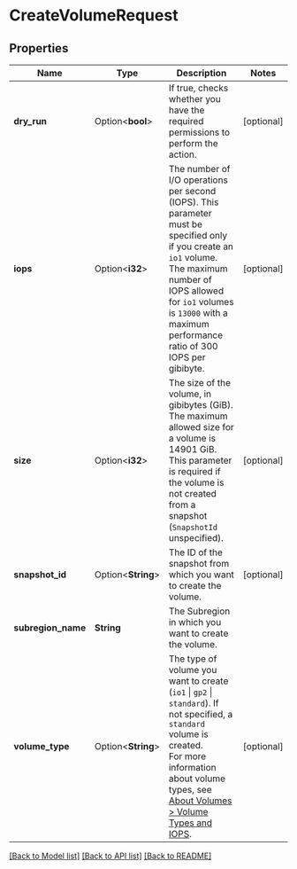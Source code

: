# CreateVolumeRequest

## Properties

Name | Type | Description | Notes
------------ | ------------- | ------------- | -------------
**dry_run** | Option<**bool**> | If true, checks whether you have the required permissions to perform the action. | [optional]
**iops** | Option<**i32**> | The number of I/O operations per second (IOPS). This parameter must be specified only if you create an `io1` volume. The maximum number of IOPS allowed for `io1` volumes is `13000` with a maximum performance ratio of 300 IOPS per gibibyte. | [optional]
**size** | Option<**i32**> | The size of the volume, in gibibytes (GiB). The maximum allowed size for a volume is 14901 GiB. This parameter is required if the volume is not created from a snapshot (`SnapshotId` unspecified). | [optional]
**snapshot_id** | Option<**String**> | The ID of the snapshot from which you want to create the volume. | [optional]
**subregion_name** | **String** | The Subregion in which you want to create the volume. | 
**volume_type** | Option<**String**> | The type of volume you want to create (`io1` \\| `gp2` \\| `standard`). If not specified, a `standard` volume is created.<br /> For more information about volume types, see [About Volumes > Volume Types and IOPS](https://docs.outscale.com/en/userguide/About-Volumes.html#_volume_types_and_iops). | [optional]

[[Back to Model list]](../README.md#documentation-for-models) [[Back to API list]](../README.md#documentation-for-api-endpoints) [[Back to README]](../README.md)


